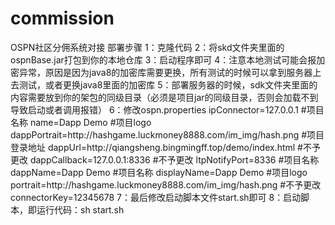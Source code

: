 # commission
OSPN社区分佣系统对接
部署步骤
1：克隆代码
2：将skd文件夹里面的ospnBase.jar打包到你的本地仓库
3：启动程序即可
4：注意本地测试可能会报加密异常，原因是因为java8的加密库需要更换，所有测试的时候可以拿到服务器上去测试，或者更换java8里面的加密库
5：部署服务器的时候，sdk文件夹里面的内容需要放到你的架包的同级目录（必须是项目jar的同级目录，否则会加载不到导致启动或者调用报错）
6：修改ospn.properties
          ipConnector=127.0.0.1
          #项目名称
          name=Dapp Demo
          #项目logo
          dappPortrait=http\://hashgame.luckmoney8888.com/im_img/hash.png
          #项目登录地址
          dappUrl=http\://qiangsheng.bingmingff.top/demo/index.html
          #不予更改
          dappCallback=127.0.0.1\:8336
          #不予更改
          ltpNotifyPort=8336
          #项目名称
          dappName=Dapp Demo
          #项目名称
          displayName=Dapp Demo
          #项目logo
          portrait=http\://hashgame.luckmoney8888.com/im_img/hash.png
          #不予更改
          connectorKey=12345678
7：最后修改启动脚本文件start.sh即可
8：启动脚本，即运行代码：sh start.sh
